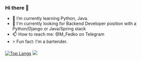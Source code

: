 ### Hi there 👋
- 🌱 I’m currently learning Python, Java.
- 🎯 I'm currently looking for Backend Developer position with a Python/Django or Java/Spring stack
- 📫 How to reach me: @M_Fedko on Telegram
- ⚡ Fun fact: I'm a bartender.


[![Top Langs](https://github-readme-stats.vercel.app/api/top-langs/?username=MrFedko)](https://github.com/anuraghazra/github-readme-stats)
![](https://komarev.com/ghpvc/?username=MrFedko)
